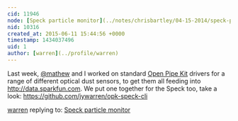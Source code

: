 ```yaml
---
cid: 11946
node: [Speck particle monitor](../notes/chrisbartley/04-15-2014/speck-particle-monitor)
nid: 10316
created_at: 2015-06-11 15:44:56 +0000
timestamp: 1434037496
uid: 1
author: [warren](../profile/warren)
---
```


Last week, [@mathew](/profile/mathew) and I worked on standard [Open Pipe Kit](/wiki/open-pipe-kit) drivers for a range of different optical dust sensors, to get them all feeding into http://data.sparkfun.com. We put one together for the Speck too, take a look: https://github.com/jywarren/opk-speck-cli 

[warren](../profile/warren) replying to: [Speck particle monitor](../notes/chrisbartley/04-15-2014/speck-particle-monitor)

